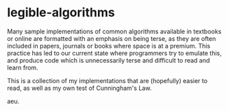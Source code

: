 # legible-algorithms

Many sample implementations of common algorithms available in textbooks or online are formatted with an emphasis on being terse, as they are often included in papers, journals or books where space is at a premium.  This practice has led to our current state where programmers try to emulate this, and produce code which is unnecessarily terse and difficult to read and learn from.

This is a collection of my implementations that are (hopefully) easier to read, as well as my own test of Cunningham's Law.

aeu.